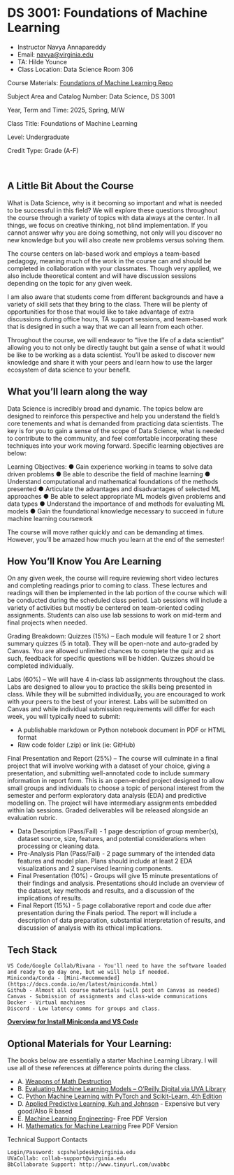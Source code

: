 # DS 3001: Foundations of Machine Learning

* Instructor Navya Annapareddy
* Email: navya@virginia.edu
* TA: Hilde Younce
* Class Location: Data Science Room 306

Course Materials: [Foundations of Machine Learning Repo](https://github.com/UVADS/DS-3001/3021)

Subject Area and Catalog Number: Data Science, DS 3001

Year, Term and Time: 2025, Spring, M/W

Class Title: Foundations of Machine Learning 

Level: Undergraduate

Credit Type: Grade (A-F)

<br>

## A Little Bit About the Course

What is Data Science, why is it becoming so important and what is needed to be successful in this field? We will explore these questions throughout the course through a variety of topics with data always at the center.  In all things, we focus on creative thinking, not blind implementation. If you cannot answer why you are doing something, not only will you discover no new knowledge but you will also create new problems versus solving them.

The course centers on lab-based work and employs a team-based pedagogy, meaning much of the work in the course can and should be completed in collaboration with your classmates.  Though very applied, we also include theoretical content and will have discussion sessions depending on the topic for any given week.

I am also aware that students come from different backgrounds and have a variety of skill sets that they bring to the class.  There will be plenty of opportunities for those that would like to take advantage of extra discussions during office hours, TA support sessions, and team-based work that is designed in such a way that we can all learn from each other.   

Throughout the course, we will endeavor to “live the life of a data scientist” allowing you to not only be directly taught but gain a sense of what it would be like to be working as a data scientist.  You’ll be asked to discover new knowledge and share it with your peers and learn how to use the larger ecosystem of data science to your benefit.  

## What you’ll learn along the way

Data Science is incredibly broad and dynamic. The topics below are designed to reinforce this perspective and help you understand the field’s core tenements and what is demanded from practicing data scientists.  The key is for you to gain a sense of the scope of Data Science, what is needed to contribute to the community, and feel comfortable incorporating these techniques into your work moving forward. Specific learning objectives are below:
    
Learning Objectives:
● Gain experience working in teams to solve data driven problems
● Be able to describe the field of machine learning
● Understand computational and mathematical foundations of the methods presented
● Articulate the advantages and disadvantages of selected ML approaches
● Be able to select appropriate ML models given problems and data types
● Understand the importance of and methods for evaluating ML models
● Gain the foundational knowledge necessary to succeed in future machine learning coursework
    

The course will move rather quickly and can be demanding at times. However, you’ll be amazed how much you learn at the end of the semester!


## How You’ll Know You Are Learning

On any given week, the course will require reviewing short video lectures and completing readings prior to coming to class.  These lectures and readings will then be implemented in the lab portion of the course which will be conducted during the scheduled class period.  Lab sessions will include a variety of activities but mostly be centered on team-oriented coding assignments.  Students can also use lab sessions to work on mid-term and final projects when needed.

Grading Breakdown:
Quizzes (15%) – Each module will feature 1 or 2 short summary quizzes (5 in total). They will be
open-note and auto-graded by Canvas. You are allowed unlimited chances to complete the quiz and as
such, feedback for specific questions will be hidden. Quizzes should be completed individually.

Labs (60%) – We will have 4 in-class lab assignments throughout the class. Labs are designed to allow
you to practice the skills being presented in class. While they will be submitted individually, you are
encouraged to work with your peers to the best of your interest. Labs will be submitted on Canvas and
while individual submission requirements will differ for each week, you will typically need to submit:
  * A publishable markdown or Python notebook document in PDF or HTML format
  * Raw code folder (.zip) or link (ie: GitHub)

Final Presentation and Report (25%) – The course will culminate in a final project that will involve
working with a dataset of your choice, giving a presentation, and submitting well-annotated code to
include summary information in report form. This is an open-ended project designed to allow small
groups and individuals to choose a topic of personal interest from the semester and perform exploratory
data analysis (EDA) and predictive modelling on. The project will have intermediary assignments
embedded within lab sessions. Graded deliverables will be released alongside an evaluation rubric.

  * Data Description (Pass/Fail) - 1 page description of group member(s), dataset source, size,
  features, and potential considerations when processing or cleaning data.
  * Pre-Analysis Plan (Pass/Fail) - 2 page summary of the intended data features and model plan.
  Plans should include at least 2 EDA visualizations and 2 supervised learning components.
  * Final Presentation (10%) - Groups will give 15 minute presentations of their findings and
  analysis. Presentations should include an overview of the dataset, key methods and results, and a
  discussion of the implications of results.
  * Final Report (15%) - 5 page collaborative report and code due after presentation during the
  Finals period. The report will include a description of data preparation, substantial interpretation
  of results, and discussion of analysis with its ethical implications.
      
## Tech Stack

    VS Code/Google Collab/Rivana - You'll need to have the software loaded and ready to go day one, but we will help if needed. 
    Miniconda/Conda - [Mini-Recommended](https://docs.conda.io/en/latest/miniconda.html)
    Github - Almost all course materials (will post on Canvas as needed)
    Canvas - Submission of assignments and class-wide communications
    Docker - Virtual machines 
    Discord - Low latency comms for groups and class.

**[Overview for Install Miniconda and VS Code](https://medium.com/the-researchers-guide/how-to-set-up-python-and-visual-studio-code-ide-for-data-science-161c61f76fe3)**

## Optional Materials for Your Learning: 

The books below are essentially a starter Machine Learning Library. I will use all of these references at difference points during the class.

* A. [Weapons of Math Destruction](https://www.amazon.com/Weapons-Math-Destruction-Increases-Inequality/dp/0553418815)
* B. [Evaluating Machine Learning Models – O’Reilly Digital via UVA Library](https://www.oreilly.com/library/view/temporary-access/)<br>
* C. [Python Machine Learning with PyTorch and Scikit-Learn, 4th Edition](https://sebastianraschka.com/blog/2022/ml-pytorch-book.html)
* D. [Applied Predictive Learning, Kuh and Johnson](http://appliedpredictivemodeling.com/toc) - Expensive but very good/Also R based
* E. [Machine Learning Engineering](http://www.mlebook.com/wiki/doku.php)- Free PDF Version
* H. [Mathematics for Machine Learning](https://mml-book.github.io/) Free PDF Version

Technical Support Contacts

    Login/Password: scpshelpdesk@virginia.edu
    UVaCollab: collab-support@virginia.edu
    BbCollaborate Support: http://www.tinyurl.com/uvabbc
